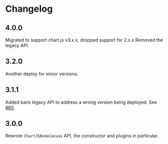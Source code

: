 # Changelog

## 4.0.0

Migrated to support chart.js v3.x.x, dropped support for 2.x.x
Removed the legacy API.

## 3.2.0

Another deploy for minor versions.

## 3.1.1

Added back legacy API to address a wrong version being deployed. See [#60](https://github.com/SeanSobey/ChartjsNodeCanvas/issues/60).

## 3.0.0

Rewrote `ChartJSNodeCanvas` API, the constructor and plugins in particular.
